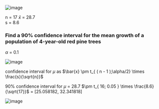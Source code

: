 
![image](https://github.com/user-attachments/assets/d0cade95-5fe3-4a58-be5b-9a178edd4fed)

n = 17
$\bar{x}$ = 28.7  
s = 8.6  


### Find a 90% confidence interval for the mean growth of a population of 4-year-old red pine trees  

$\alpha$ = 0.1  

![image](https://github.com/user-attachments/assets/5b307e77-dddd-44a5-adb8-b59e2068993f)  

confidence interval for $\mu$ as $\bar{x} \pm t_{ ( n - 1 );\alpha/2} \times \frac{s}{\sqrt{n}}$  

90% confidence interval for $\mu$ = 28.7 $\pm t_{ 16; 0.05 } \times \frac{8.6}{\sqrt{17}}$ = [25.058182, 32.341818]

![image](https://github.com/user-attachments/assets/051df90a-f545-4c98-903d-802e3348f53b)

